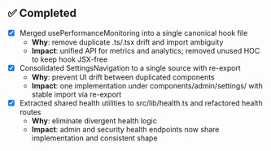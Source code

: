 ## ✅ Completed
- [x] Merged usePerformanceMonitoring into a single canonical hook file
  - **Why**: remove duplicate .ts/.tsx drift and import ambiguity
  - **Impact**: unified API for metrics and analytics; removed unused HOC to keep hook JSX-free
- [x] Consolidated SettingsNavigation to a single source with re-export
  - **Why**: prevent UI drift between duplicated components
  - **Impact**: one implementation under components/admin/settings/ with stable import via re-export
- [x] Extracted shared health utilities to src/lib/health.ts and refactored health routes
  - **Why**: eliminate divergent health logic
  - **Impact**: admin and security health endpoints now share implementation and consistent shape
